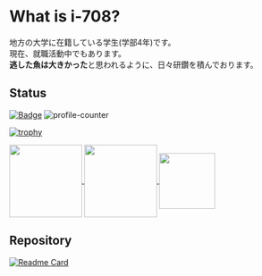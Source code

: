 # What is i-708?

地方の大学に在籍している学生(学部4年)です。  
現在、就職活動中でもあります。  
**逃した魚は大きかった**と思われるように、日々研鑽を積んでおります。

## Status

[![Badge](https://cp-logo.vercel.app/atcoder/in708?logo=true)](https://atcoder.jp/users/in708)
![profile-counter](https://komarev.com/ghpvc/?username=i-708&color=grey)

[![trophy](https://github-profile-trophy.vercel.app/?username=i-708&theme=gruvbox&title=Joined2020,Commit,PullRequest,Repositories,Issues)](https://github.com/ryo-ma/github-profile-trophy)

<a href="https://github.com/anuraghazra/convoychat">
  <img align="center" src="https://github-readme-stats.vercel.app/api?username=i-708&show_icons=true&theme=gruvbox", height="130px" />
</a>

<a href="https://github.com/anuraghazra/github-readme-stats">
  <img align="center" src="https://github-readme-stats.vercel.app/api/top-langs/?username=i-708&layout=compact&theme=gruvbox", height="130px"/>
</a>

<a href="https://github.com/anuraghazra/github-readme-stats">
  <img align="center" src="https://github-readme-stats.vercel.app/api/wakatime?username=in708&layout=compact&theme=gruvbox", height="100px"/>
</a>

## Repository
[![Readme Card](https://github-readme-stats.vercel.app/api/pin/?username=i-708&repo=web-app&theme=gruvbox)](https://github.com/anuraghazra/github-readme-stats)

